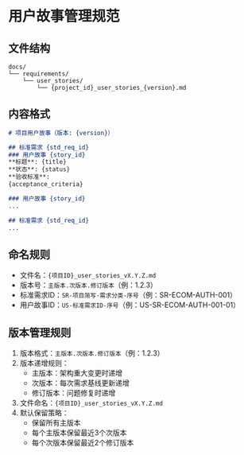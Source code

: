 # 用户故事管理规范

## 文件结构
```
docs/
└── requirements/
    └── user_stories/
        └── {project_id}_user_stories_{version}.md
```

## 内容格式
```markdown
# 项目用户故事（版本: {version}）

## 标准需求 {std_req_id}
### 用户故事 {story_id}
**标题**: {title}  
**状态**: {status}  
**验收标准**:  
{acceptance_criteria}

### 用户故事 {story_id}
...

## 标准需求 {std_req_id}
...
```

## 命名规则
- 文件名：`{项目ID}_user_stories_vX.Y.Z.md`
- 版本号：`主版本.次版本.修订版本`（例：1.2.3）
- 标准需求ID：`SR-项目简写-需求分类-序号`（例：SR-ECOM-AUTH-001）
- 用户故事ID：`US-标准需求ID-序号`（例：US-SR-ECOM-AUTH-001-01）

## 版本管理规则
1. 版本格式：`主版本.次版本.修订版本`（例：1.2.3）
2. 版本递增规则：
   - 主版本：架构重大变更时递增
   - 次版本：每次需求基线更新递增
   - 修订版本：问题修复时递增
3. 文件命名：`{项目ID}_user_stories_vX.Y.Z.md`
4. 默认保留策略：
   - 保留所有主版本
   - 每个主版本保留最近3个次版本
   - 每个次版本保留最近2个修订版本
